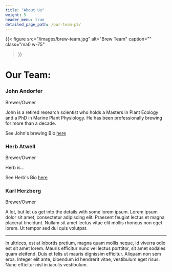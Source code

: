 ```yaml
---
title: "About Us"
weight: 5
header_menu: true
detailed_page_path: /our-team-p5/
---
```



{{< figure
  src="/images/brew-team.jpg"
  alt="Brew Team"
  caption=""
  class="ma0 w-75"
>}}

# Our Team:

### John Andorfer

Brewer/Owner

John is a retired research scientist who holds a Masters in Plant Ecology and a PhD in Marine Plant Physiology. He has been professionally brewing for more than a decade.

See John's brewing Bio [here](ja_bio)

### Herb Atwell

Brewer/Owner

Herb is...

See Herb's Bio [here](herb_bio)
### Karl Herzberg

Brewer/Owner

A lot, but let us get into the details with some lorem ipsum. Lorem ipsum dolor sit amet, consectetur adipiscing elit. Praesent feugiat lectus et magna placerat tincidunt. Nullam sit amet lectus vitae elit mollis rhoncus non eget lorem. Ut tempor sed dui quis volutpat.

----

In ultrices, est at lobortis pretium, magna quam mollis neque, id viverra odio est sit amet lorem. Mauris efficitur nunc vel lectus porttitor, sit amet sodales quam eleifend. Duis et felis ut mauris dignissim efficitur. Aliquam non sem eros. Integer elit ante, bibendum id hendrerit vitae, vestibulum eget risus. Nunc efficitur nisl in iaculis vestibulum.
